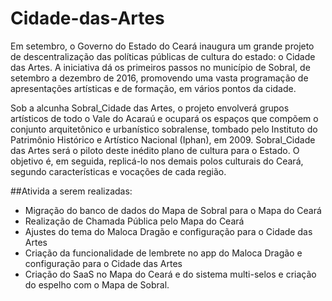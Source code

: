 # Cidade-das-Artes

Em setembro, o Governo do Estado do Ceará inaugura um grande projeto de descentralização das políticas públicas de cultura do estado: o Cidade das Artes. A iniciativa dá os primeiros passos no município de Sobral, de setembro a dezembro de 2016, promovendo uma vasta programação de apresentações artísticas e de formação, em vários pontos da cidade.

Sob a alcunha Sobral_Cidade das Artes, o projeto envolverá grupos artísticos de todo o Vale do Acaraú e ocupará os espaços que compõem o conjunto arquitetônico e urbanístico sobralense, tombado pelo Instituto do Patrimônio Histórico e Artístico Nacional (Iphan), em 2009. Sobral_Cidade das Artes será o piloto deste inédito plano de cultura para o Estado. O objetivo é, em seguida, replicá-lo nos demais polos culturais do Ceará, segundo características e vocações de cada região.


##Ativida a serem realizadas:
* Migração do banco de dados do Mapa de Sobral para o Mapa do Ceará
* Realização de Chamada Pública pelo Mapa do Ceará
* Ajustes do tema do Maloca Dragão e configuração para o Cidade das Artes
* Criação da funcionalidade de lembrete no app do Maloca Dragão e configuração para o Cidade das Artes
* Criação do SaaS no Mapa do Ceará e do sistema multi-selos e criação do espelho com o Mapa de Sobral. 

